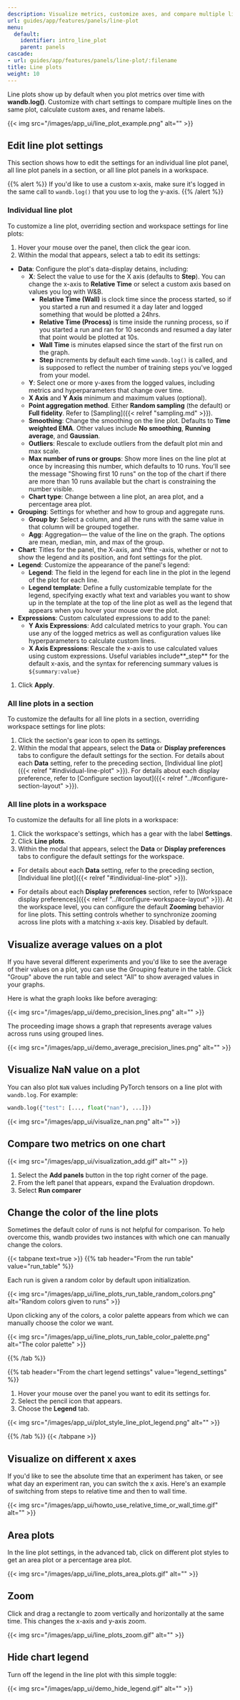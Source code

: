 ```yaml
---
description: Visualize metrics, customize axes, and compare multiple lines on a plot
url: guides/app/features/panels/line-plot
menu:
  default:
    identifier: intro_line_plot
    parent: panels
cascade:
- url: guides/app/features/panels/line-plot/:filename
title: Line plots
weight: 10
---
```


Line plots show up by default when you plot metrics over time with **wandb.log()**. Customize with chart settings to compare multiple lines on the same plot, calculate custom axes, and rename labels.

{{< img src="/images/app_ui/line_plot_example.png" alt="" >}}

## Edit line plot settings

This section shows how to edit the settings for an individual line plot panel, all line plot panels in a section, or all line plot panels in a workspace.

{{% alert %}}
If you'd like to use a custom x-axis, make sure it's logged in the same call to `wandb.log()` that you use to log the y-axis.
{{% /alert %}} 

### Individual line plot
To customize a line plot, overriding section and workspace settings for line plots:

1. Hover your mouse over the panel, then click the gear icon.
1. Within the modal that appears, select a tab to edit its settings:

  - **Data**: Configure the plot's data-display detains, including:
    * **X**: Select the value to use for the X axis (defaults to  **Step**). You can change the x-axis to **Relative Time** or select a custom axis based on values you log with W&B.
      * **Relative Time (Wall)** is clock time since the process started, so if you started a run and resumed it a day later and logged something that would be plotted a 24hrs.
      * **Relative Time (Process)** is time inside the running process, so if you started a run and ran for 10 seconds and resumed a day later that point would be plotted at 10s.
      * **Wall Time** is minutes elapsed since the start of the first run on the graph.
      * **Step** increments by default each time `wandb.log()` is called, and is supposed to reflect the number of training steps you've logged from your model.
    * **Y**: Select one or more y-axes from the logged values, including metrics and hyperparameters that change over time.
    * **X Axis** and **Y Axis** minimum and maximum values (optional).
    * **Point aggregation method**. Either **Random sampling** (the default) or **Full fidelity**. Refer to [Sampling]({{< relref "sampling.md" >}}).
    * **Smoothing**: Change the smoothing on the line plot. Defaults to **Time weighted EMA**. Other values include **No smoothing**, **Running average**, and **Gaussian**.
    * **Outliers**: Rescale to exclude outliers from the default plot min and max scale.
    * **Max number of runs or groups**: Show more lines on the line plot at once by increasing this number, which defaults to 10 runs. You'll see the message "Showing first 10 runs" on the top of the chart if there are more than 10 runs available but the chart is constraining the number visible.
    * **Chart type**: Change between a line plot, an area plot, and a percentage area plot.
  - **Grouping**: Settings for whether and how to group and aggregate runs.
    * **Group by**: Select a column, and all the runs with the same value in that column will be grouped together.
    * **Agg**: Aggregation— the value of the line on the graph. The options are mean, median, min, and max of the group.
  - **Chart**: Titles for the panel, the X-axis, and Ythe -axis, whether or not to show the legend and its position, and font settings for the plot.
  - **Legend**: Customize the appearance of the panel's legend:
    * **Legend**: The field in the legend for each line in the plot in the legend of the plot for each line.
    * **Legend template**: Define a fully customizable template for the legend, specifying exactly what text and variables you want to show up in the template at the top of the line plot as well as the legend that appears when you hover your mouse over the plot.
  - **Expressions**: Custom calculated expressions to add to the panel:
    * **Y Axis Expressions**: Add calculated metrics to your graph. You can use any of the logged metrics as well as configuration values like hyperparameters to calculate custom lines.
    * **X Axis Expressions**: Rescale the x-axis to use calculated values using custom expressions. Useful variables include\*\*_step\*\* for the default x-axis, and the syntax for referencing summary values is `${summary:value}`

1. Click **Apply**.

### All line plots in a section

To customize the defaults for all line plots in a section, overriding workspace settings for line plots:
1. Click the section's gear icon to open its settings.
1. Within the modal that appears, select the **Data** or **Display preferences** tabs to configure the default settings for the section. For details about each **Data** setting, refer to the preceding section, [Individual line plot]({{< relref "#individual-line-plot" >}}). For details about each display preference, refer to [Configure section layout]({{< relref "../#configure-section-layout" >}}).

### All line plots in a workspace 
To customize the defaults for all line plots in a workspace:
1. Click the workspace's settings, which has a gear with the label **Settings**.
1. Click **Line plots**.
1. Within the modal that appears, select the **Data** or **Display preferences** tabs to configure the default settings for the workspace.

  - For details about each **Data** setting, refer to the preceding section, [Individual line plot]({{< relref "#individual-line-plot" >}}).

  - For details about each **Display preferences** section, refer to [Workspace display preferences]({{< relref "../#configure-workspace-layout" >}}). At the workspace level, you can configure the default **Zooming** behavior for line plots. This setting controls whether to synchronize zooming across line plots with a matching x-axis key. Disabled by default.


## Visualize average values on a plot

If you have several different experiments and you'd like to see the average of their values on a plot, you can use the Grouping feature in the table. Click "Group" above the run table and select "All" to show averaged values in your graphs.

Here is what the graph looks like before averaging:

{{< img src="/images/app_ui/demo_precision_lines.png" alt="" >}}

The proceeding image shows a graph that represents average values across runs using grouped lines.

{{< img src="/images/app_ui/demo_average_precision_lines.png" alt="" >}}

## Visualize NaN value on a plot

You can also plot `NaN` values including PyTorch tensors on a line plot with `wandb.log`. For example:

```python
wandb.log({"test": [..., float("nan"), ...]})
```

{{< img src="/images/app_ui/visualize_nan.png" alt="" >}}

## Compare two metrics on one chart

{{< img src="/images/app_ui/visualization_add.gif" alt="" >}}

1. Select the **Add panels** button in the top right corner of the page.
2. From the left panel that appears, expand the Evaluation dropdown.
3. Select **Run comparer**


## Change the color of the line plots

Sometimes the default color of runs is not helpful for comparison. To help overcome this, wandb provides two instances with which one can manually change the colors.

{{< tabpane text=true >}}
{{% tab header="From the run table" value="run_table" %}}

  Each run is given a random color by default upon initialization.

  {{< img src="/images/app_ui/line_plots_run_table_random_colors.png" alt="Random colors given to runs" >}}

  Upon clicking any of the colors, a color palette appears from which we can manually choose the color we want.

  {{< img src="/images/app_ui/line_plots_run_table_color_palette.png" alt="The color palette" >}}

{{% /tab %}}

{{% tab header="From the chart legend settings" value="legend_settings" %}}

1. Hover your mouse over the panel you want to edit its settings for.
2. Select the pencil icon that appears.
3. Choose the **Legend** tab.

{{< img src="/images/app_ui/plot_style_line_plot_legend.png" alt="" >}}

{{% /tab %}}
{{< /tabpane >}}

## Visualize on different x axes

If you'd like to see the absolute time that an experiment has taken, or see what day an experiment ran, you can switch the x axis. Here's an example of switching from steps to relative time and then to wall time.

{{< img src="/images/app_ui/howto_use_relative_time_or_wall_time.gif" alt="" >}}

## Area plots

In the line plot settings, in the advanced tab, click on different plot styles to get an area plot or a percentage area plot.

{{< img src="/images/app_ui/line_plots_area_plots.gif" alt="" >}}

## Zoom

Click and drag a rectangle to zoom vertically and horizontally at the same time. This changes the x-axis and y-axis zoom.

{{< img src="/images/app_ui/line_plots_zoom.gif" alt="" >}}

## Hide chart legend

Turn off the legend in the line plot with this simple toggle:

{{< img src="/images/app_ui/demo_hide_legend.gif" alt="" >}}
